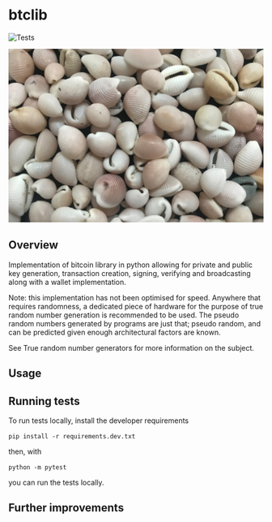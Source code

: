 # btclib
![Tests](https://github.com/akinwilson/btclib/actions/workflows/tests.yaml/badge.svg)

![]( img/cowrie.jpg )

## Overview 
Implementation of bitcoin library in python allowing for private and public key generation, transaction creation, signing, verifying and broadcasting along with a wallet implementation.

Note: this implementation has not been optimised for speed. Anywhere that requires randomness, a dedicated piece of hardware for the purpose of true random number generation is recommended to be used. The pseudo random numbers generated by programs are just that; pseudo random, and can be predicted given enough architectural factors are known.

See True random number generators for more information on the subject.
## Usage 



## Running tests 
To run tests locally, install the developer requirements
```
pip install -r requirements.dev.txt
```
then, with
```
python -m pytest
```
you can run the tests locally.

## Further improvements 

